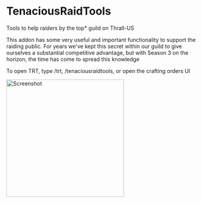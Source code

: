 # TenaciousRaidTools
Tools to help raiders by the top* guild on Thrall-US

This addon has some very useful and important functionality to support the raiding public.  For years we've kept this secret within our guild to give ourselves a substantial competitive advantage, but with Season 3 on the horizon, the time has come to spread this knowledge

To open TRT, type /trt, /tenaciousraidtools, or open the crafting orders UI

<img width="309" alt="Screenshot" src="https://github.com/Debuggernaut/TenaciousRaidTools/assets/20571604/ded3a0b3-7a41-4881-a3ef-bcb0892a17db">
